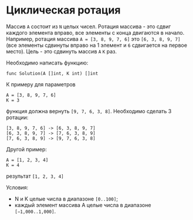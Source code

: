 # Циклическая ротация

Массив `A` состоит из `N` целых чисел.
Ротация массива - это сдвиг каждого элемента вправо, все элементы с конца двигаются в начало. Например, ротация массива
`A = [3, 8, 9, 7, 6]` это `[6, 3, 8, 9, 7]` (все элементы сдвинуты вправо на 1 элемент и `6` сдвигается на первое место).
Цель - это сдвинуть массив `A` `К` раз.

Необходимо написать функцию:

```golang
func Solution(A []int, K int) []int
```

К примеру для параметров

    A = [3, 8, 9, 7, 6]
    K = 3

функция должна вернуть `[9, 7, 6, 3, 8]`. Необходимо сделать 3 ротации:

    [3, 8, 9, 7, 6] -> [6, 3, 8, 9, 7]
    [6, 3, 8, 9, 7] -> [7, 6, 3, 8, 9]
    [7, 6, 3, 8, 9] -> [9, 7, 6, 3, 8]

Другой пример:

    A = [1, 2, 3, 4]
    K = 4

результат `[1, 2, 3, 4]`

Условия:

- N и K целые числа в диапазоне `[0..100]`;
- каждый элемент массива A целые числа в диапазоне `[−1,000..1,000]`.